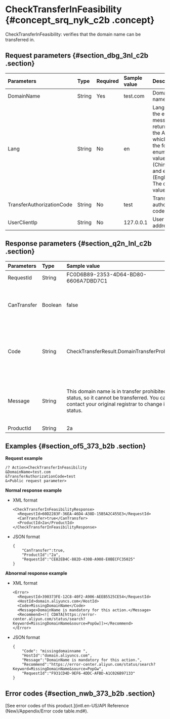 # CheckTransferInFeasibility {#concept_srq_nyk_c2b .concept}

CheckTransferInFeasibility: verifies that the domain name can be transferred in.

## Request parameters {#section_dbg_3nl_c2b .section}

|Parameters|Type|Required|Sample value|Description|
|:---------|:---|:-------|:-----------|:----------|
|DomainName|String|Yes|test.com|Domain name.|
|Lang|String|No|en|Language of the error message returned by the API, which has the following enumerated values: zh \(Chinese\) and en \(English\). The default value is en.|
|TransferAuthorizationCode|String|No|test|Transfer authorization code.|
|UserClientIp|String|No|127.0.0.1|User IP address.|

## Response parameters {#section_q2n_lnl_c2b .section}

|Parameters|Type|Sample value|Description|
|:---------|:---|:-----------|:----------|
|RequestId|String|FC0D6B89-2353-4D64-BD80-6606A7DBD7C1|The unique request ID.|
|CanTransfer|Boolean|false|Whether the domain name can be transferred in.|
|Code|String|CheckTransferResult.DomainTransferProhibited|Error code returned when the domain name cannot be transferred in.|
|Message|String|This domain name is in transfer prohibited status, so it cannot be transferred. You can contact your original registrar to change its status.|Description of the error that does not allow the domain name transfer.|
|ProductId|String|2a|Product ID.|

## Examples {#section_of5_373_b2b .section}

**Request example**

```
/? Action=CheckTransferInFeasibility
&DomainName=test.com
&TransferAuthorizationCode=test
&<Public request parameter>
```

**Normal response example**

-   XML format

    ```
    <CheckTransferInFeasibilityResponse>
      <RequestId>60D2283F-36EA-46D4-A38D-15B5A2C455E3</RequestId>
      <CanTransfer>true</CanTransfer>
      <ProductId>2a</ProductId>
    </CheckTransferInFeasibilityResponse>
    ```

-   JSON format

    ```
    {
        "CanTransfer":true,
        "ProductId":"2a",
        "RequestId":"CE82EB4C-882D-430B-A908-E0BECFC35025"
    }
    ```


**Abnormal response example**

-   XML format

    ```
    <Error>
      <RequestId>390373FE-12C8-40F2-A906-AEEB5525CE54</RequestId>
      <HostId>domain.aliyuncs.com</HostId>
      <Code>MissingDomainName</Code>
      <Message>DomainName is mandatory for this action.</Message>
      <Recommend><![ CDATA[https://error-center.aliyun.com/status/search?Keyword=MissingDomainName&source=PopGw]]></Recommend>
    </Error>
    ```

-   JSON format

    ```
    {
        "Code": "missingdomainname ",
        "HostId":"domain.aliyuncs.com",
        "Message":"DomainName is mandatory for this action.",
        "Recommend":"https://error-center.aliyun.com/status/search?Keyword=MissingDomainName&source=PopGw",
        "RequestId":"F931CD4D-9EF6-4DDC-AFBD-A1C026B97133"
    }
    ```


## Error codes {#section_nwb_373_b2b .section}

[See error codes of this product.](intl.en-US/API Reference (New)/Appendix/Error code table.md#).

